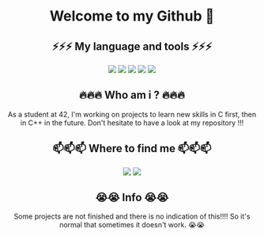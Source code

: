 <h1 align="center">  Welcome to my Github 👋 </h2>

<!--
**EnzoPasselegue1/EnzoPasselegue1** is a ✨ _special_ ✨ repository because its `README.md` (this file) appears on your GitHub profile.

Here are some ideas to get you started:

- 🔭 I’m currently working on ...
- 🌱 I’m currently learning ...
- 👯 I’m looking to collaborate on ...
- 🤔 I’m looking for help with ...
- 💬 Ask me about ...
- 📫 How to reach me: ...
- 😄 Pronouns: ...
- ⚡ Fun fact: ...
-->

<h2 align="center"> ⚡⚡⚡ My language and tools ⚡⚡⚡ </h2>
<p align="center"><img src="https://img.shields.io/badge/C%2B%2B-00599C?style=for-the-badge&logo=c%2B%2B&logoColor=white " />
<img src="https://img.shields.io/badge/GitHub-100000?style=for-the-badge&logo=github&logoColor=white" />
<img src="https://img.shields.io/badge/HTML5-E34F26?style=for-the-badge&logo=html5&logoColor=white" />
<img src="https://img.shields.io/badge/CSS3-1572B6?style=for-the-badge&logo=css3&logoColor=white" />
<img src="https://img.shields.io/badge/VSCode-0078D4?style=for-the-badge&logo=visual%20studio%20code&logoColor=white" /></p>

<h2 align="center"> 🔥🔥🔥 Who am i ? 🔥🔥🔥 </h2>
<p align="center">As a student at 42, I'm working on projects to learn new skills in C first, then in C++ in the future. Don't hesitate to have a look at my repository !!! </p>


<h2 align="center">📫📫📫 Where to find me 📫📫📫 </h2>
<p align="center"><img src="https://img.shields.io/badge/LinkedIn-0077B5?style=for-the-badge&logo=linkedin&logoColor=white" />
<img src="https://img.shields.io/badge/Gmail-D14836?style=for-the-badge&logo=gmail&logoColor=white" /></p>


<h2 align="center"> 😭😭 Info 😭😭 </h2>
<p align="center">Some projects are not finished and there is no indication of this!!!! So it's normal that sometimes it doesn't work. 😭😭</p>
